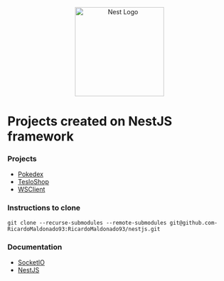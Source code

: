 <p align="center">
  <a href="http://nestjs.com/" target="blank"><img src="https://nestjs.com/img/logo-small.svg" width="200" alt="Nest Logo" /></a>
</p>

# Projects created on NestJS framework

### Projects
- [Pokedex](https://github.com/RicardoMaldonado93/nestjs-pokedex)
- [TesloShop](https://github.com/RicardoMaldonado93/nestjs-teslo-shop)
- [WSClient](https://github.com/RicardoMaldonado93/nestjs-socket-client)

### Instructions to clone

```
git clone --recurse-submodules --remote-submodules git@github.com-RicardoMaldonado93:RicardoMaldonado93/nestjs.git
```

### Documentation

- [SocketIO](https://socket.io/docs/v4/)
- [NestJS](https://docs.nestjs.com/)
